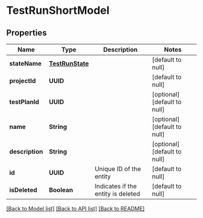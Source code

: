 # TestRunShortModel
## Properties

| Name | Type | Description | Notes |
|------------ | ------------- | ------------- | -------------|
| **stateName** | [**TestRunState**](TestRunState.md) |  | [default to null] |
| **projectId** | **UUID** |  | [default to null] |
| **testPlanId** | **UUID** |  | [optional] [default to null] |
| **name** | **String** |  | [optional] [default to null] |
| **description** | **String** |  | [optional] [default to null] |
| **id** | **UUID** | Unique ID of the entity | [default to null] |
| **isDeleted** | **Boolean** | Indicates if the entity is deleted | [default to null] |

[[Back to Model list]](../README.md#documentation-for-models) [[Back to API list]](../README.md#documentation-for-api-endpoints) [[Back to README]](../README.md)

